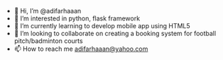 - 👋 Hi, I’m @adifarhaaan
- 👀 I’m interested in python, flask framework
- 🌱 I’m currently learning to develop mobile app using HTML5
- 💞️ I’m looking to collaborate on creating a booking system for football pitch/badminton courts
- 📫 How to reach me adifarhaaan@yahoo.com

<!---
adifarhaaan/adifarhaaan is a ✨ special ✨ repository because its `README.md` (this file) appears on your GitHub profile.
You can click the Preview link to take a look at your changes.
--->
